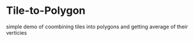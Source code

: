 # Tile-to-Polygon
simple demo of coombining tiles into polygons and getting average of their verticies 